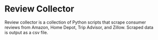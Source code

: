 # Review Collector
Review collector is a collection of Python scripts that scrape consumer reviews
from Amazon, Home Depot, Trip Advisor, and Zillow. Scraped data is output as a
csv file.
